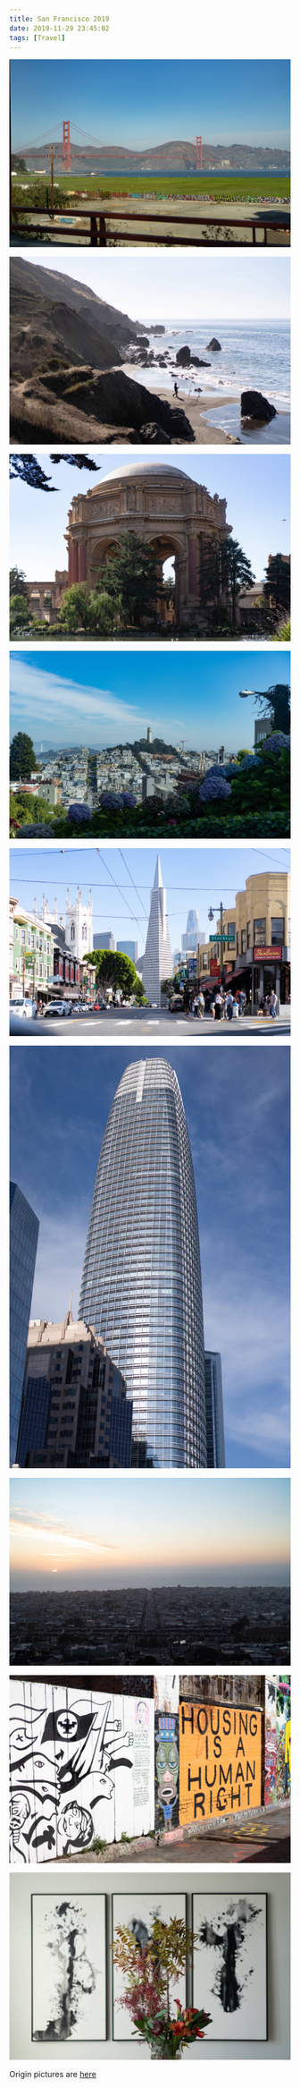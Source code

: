 ```yaml
---
title: San Francisco 2019
date: 2019-11-29 23:45:02
tags: [Travel]
---
```

![Golden Gate Bridge](GoldenGate.jpg)

<!--truncate-->
![Man Fishing](SFCoast.jpg)

![Fine Arts Museum](Muesum.jpg)

![Downtown SF](SFDowntown.jpg)

![Downtown SF 2](SFDowntown2.jpg)

![Salesforce Tower](SalesforceTower.jpg)

![SF Sunset](SFCoast2.jpg)

![Street Art](StreetArt.jpg)

![Art Gallery](ArtGallery.jpg)

Origin pictures are [here](https://imgur.com/gallery/0NDCkL7)